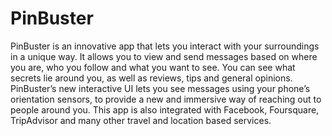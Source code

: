 # PinBuster
PinBuster is an innovative app that lets you interact with your surroundings in a unique way. It allows you to view and send messages based on where you are, who you follow and what you want to see. You can see what secrets lie around you, as well as reviews, tips and general opinions. PinBuster’s new interactive UI lets you see messages using your phone’s orientation sensors, to provide a new and immersive way of reaching out to people around you. This app is also integrated with Facebook, Foursquare, TripAdvisor and many other travel and location based services.
